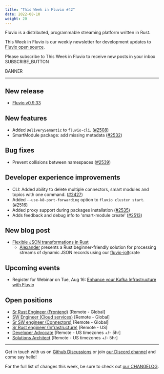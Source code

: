 ```yaml
---
title: "This Week in Fluvio #42"
date: 2022-08-10
weight: 20
---
```

Fluvio is a distributed, programmable streaming platform written in Rust.

This Week in Fluvio is our weekly newsletter for development updates to [Fluvio open source].

Please subscribe to This Week in Fluvio to receive new posts in your inbox
SUBSCRIBE_BUTTON


BANNER

---



## New release
* [Fluvio v0.9.33](https://github.com/infinyon/fluvio/releases/tag/v0.9.33)

## New features
* Added `DeliverySemantic` to `fluvio-cli`. ([#2508](https://github.com/infinyon/fluvio/pull/2508))
* SmartModule package: add missing metadata ([#2532](https://github.com/infinyon/fluvio/pull/2532))

## Bug fixes
* Prevent collisions between namespaces ([#2539](https://github.com/infinyon/fluvio/pull/2539))

## Developer experience improvements
* CLI: Added ability to delete multiple connectors, smart modules and topics with one command. ([#2427](https://github.com/infinyon/fluvio/issues/2427))
* Added `--use-k8-port-forwarding` option to `fluvio cluster start`. ([#2516](https://github.com/infinyon/fluvio/pull/2516))
* Added proxy support during packages installation ([#2535](https://github.com/infinyon/fluvio/pull/2535))
* Adds feedback and debug info to 'smart-module create' ([#2513](https://github.com/infinyon/fluvio/pull/2513))

## New blog post
* [Flexible JSON transformations in Rust](https://www.infinyon.com/blog/2022/08/fluvio-jolt-intro/)
  * [Alexander](https://github.com/galibey) presents a Rust beginner-friendly solution for processing streams of dynamic JSON records using our [fluvio-jolt](https://crates.io/crates/fluvio-jolt)crate

## Upcoming events
* Register for Webinar on Tue, Aug 16: [Enhance your Kafka Infrastructure with Fluvio](https://register.gotowebinar.com/register/7829882206451748624)

## Open positions
* [Sr Rust Engineer (Frontend)](https://www.infinyon.com/careers/cloud-ui-engineer-senior-level) [Remote - Global]
* [SW Engineer (Cloud services)](https://www.infinyon.com/careers/cloud-engineer-mid-level) [Remote - Global]
* [Sr SW engineer (Connectors)](https://www.infinyon.com/careers/connectors-engineer-senior-level) [Remote - Global]
* [Sr Rust engineer (Infrastructure)](https://www.infinyon.com/careers/infrastructure-engineer-senior-level) [Remote - US]
* [Developer Advocate](https://www.infinyon.com/careers/developer-advocate-mid-senior-level) [Remote - US timezones +/- 5hr]
* [Solutions Architect](https://www.infinyon.com/careers/solutions-architect) [Remote - US timezones +/- 5hr]



---

Get in touch with us on [Github Discussions] or join [our Discord channel] and come say hello!

For the full list of changes this week, be sure to check out [our CHANGELOG].

[Fluvio open source]: https://github.com/infinyon/fluvio
[our CHANGELOG]: https://github.com/infinyon/fluvio/blob/master/CHANGELOG.md
[our Discord channel]: https://discordapp.com/invite/bBG2dTz
[Github Discussions]: https://github.com/infinyon/fluvio/discussions
